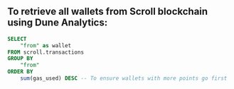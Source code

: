 ## To retrieve all wallets from Scroll blockchain using Dune Analytics:

```sql
SELECT 
    "from" as wallet
FROM scroll.transactions
GROUP BY 
    "from"
ORDER BY 
    sum(gas_used) DESC -- To ensure wallets with more points go first
